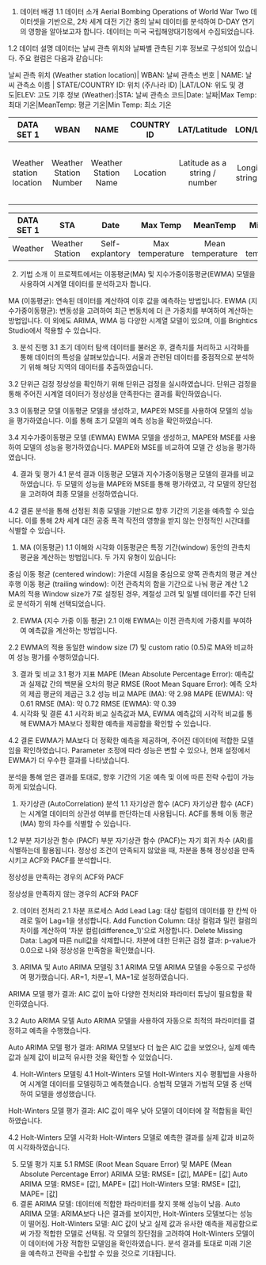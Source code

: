1. 데이터 배경
1.1 데이터 소개
Aerial Bombing Operations of World War Two 데이터셋을 기반으로, 2차 세계 대전 기간 중의 날씨 데이터를 분석하여 D-DAY 연기의 영향을 알아보고자 합니다. 데이터는 미국 국립해양대기청에서 수집되었습니다.

1.2 데이터 설명
데이터는 날씨 관측 위치와 날짜별 관측된 기후 정보로 구성되어 있습니다. 주요 컬럼은 다음과 같습니다:

날씨 관측 위치 (Weather station location)| WBAN: 날씨 관측소 번호 | NAME: 날씨 관측소 이름 | STATE/COUNTRY ID: 위치 (주/나라 ID) |LAT/LON: 위도 및 경도|ELEV: 고도
기후 정보 (Weather):|STA: 날씨 관측소 코드|Date: 날짜|Max Temp: 최대 기온|MeanTemp: 평균 기온|Min Temp: 최소 기온

|DATA SET 1|WBAN|NAME|COUNTRY ID|LAT/Latitude|LON/Longitude|ELEV|
|------|:-----:|:-----:|:----:|:----:|:----:|:----:|
|Weather station location| Weather Station Number| Weather Station Name | Location |Latitude as a string / number |Longitude as a string / number |Note that an elevation of 9999 means unknown|

|DATA SET 1|STA|Date|Max Temp|MeanTemp|Min Temp|
|------|:-----:|:-----:|:----:|:----:|:----:|
|Weather |Weather Station | Self-explantory |Max temperature |Mean temperature |Min temperature |


2. 기법 소개
이 프로젝트에서는 이동평균(MA) 및 지수가중이동평균(EWMA) 모델을 사용하여 시계열 데이터를 분석하고자 합니다.

MA (이동평균): 연속된 데이터를 계산하여 이후 값을 예측하는 방법입니다.
EWMA (지수가중이동평균): 변동성을 고려하여 최근 변동치에 더 큰 가중치를 부여하여 계산하는 방법입니다.
이 외에도 ARIMA, WMA 등 다양한 시계열 모델이 있으며, 이를 Brightics Studio에서 적용할 수 있습니다.

3. 분석 진행
3.1 초기 데이터 탐색
데이터를 불러온 후, 결측치를 처리하고 시각화를 통해 데이터의 특성을 살펴보았습니다. 서울과 관련된 데이터를 중점적으로 분석하기 위해 해당 지역의 데이터를 추출하였습니다.

3.2 단위근 검정
정상성을 확인하기 위해 단위근 검정을 실시하였습니다. 단위근 검정을 통해 주어진 시계열 데이터가 정상성을 만족한다는 결과를 확인하였습니다.

3.3 이동평균 모델
이동평균 모델을 생성하고, MAPE와 MSE를 사용하여 모델의 성능을 평가하였습니다. 이를 통해 초기 모델의 예측 성능을 확인하였습니다.

3.4 지수가중이동평균 모델 (EWMA)
EWMA 모델을 생성하고, MAPE와 MSE를 사용하여 모델의 성능을 평가하였습니다. MAPE와 MSE를 비교하여 모델 간 성능을 평가하였습니다.

4. 결과 및 평가
4.1 분석 결과
이동평균 모델과 지수가중이동평균 모델의 결과를 비교하였습니다. 두 모델의 성능을 MAPE와 MSE를 통해 평가하였고, 각 모델의 장단점을 고려하여 최종 모델을 선정하였습니다.

4.2 결론
분석을 통해 선정된 최종 모델을 기반으로 향후 기간의 기온을 예측할 수 있습니다. 이를 통해 2차 세계 대전 공중 폭격 작전의 영향을 받지 않는 안정적인 시간대를 식별할 수 있습니다.

1. MA (이동평균)
1.1 이해와 시각화
이동평균은 특정 기간(window) 동안의 관측치 평균을 계산하는 방법입니다. 두 가지 유형이 있습니다:

중심 이동 평균 (centered window): 가운데 시점을 중심으로 양쪽 관측치의 평균 계산
후행 이동 평균 (trailing window): 이전 관측치의 합을 기간으로 나눠 평균 계산
1.2 MA의 적용
Window size가 7로 설정된 경우, 계절성 고려 및 일별 데이터를 주간 단위로 분석하기 위해 선택되었습니다.

2. EWMA (지수 가중 이동 평균)
2.1 이해
EWMA는 이전 관측치에 가중치를 부여하여 예측값을 계산하는 방법입니다.

2.2 EWMA의 적용
동일한 window size (7) 및 custom ratio (0.5)로 MA와 비교하여 성능 평가를 수행하였습니다.

3. 결과 및 비교
3.1 평가 지표
MAPE (Mean Absolute Percentage Error): 예측값과 실제값 간의 백분율 오차의 평균
RMSE (Root Mean Square Error): 예측 오차의 제곱 평균의 제곱근
3.2 성능 비교
MAPE (MA): 약 2.98
MAPE (EWMA): 약 0.61
RMSE (MA): 약 0.72
RMSE (EWMA): 약 0.39
4. 시각화 및 결론
4.1 시각화 비교
실측값과 MA, EWMA 예측값의 시각적 비교를 통해 EWMA가 MA보다 정확한 예측을 제공함을 확인할 수 있습니다.

4.2 결론
EWMA가 MA보다 더 정확한 예측을 제공하며, 주어진 데이터에 적합한 모델임을 확인하였습니다. Parameter 조정에 따라 성능은 변할 수 있으나, 현재 설정에서 EWMA가 더 우수한 결과를 나타냈습니다.

분석을 통해 얻은 결과를 토대로, 향후 기간의 기온 예측 및 이에 따른 전략 수립이 가능하게 되었습니다.

1. 자기상관 (AutoCorrelation) 분석
1.1 자기상관 함수 (ACF)
자기상관 함수 (ACF)는 시계열 데이터의 상관성 여부를 판단하는데 사용됩니다. ACF를 통해 이동 평균(MA) 항의 차수를 식별할 수 있습니다.

1.2 부분 자기상관 함수 (PACF)
부분 자기상관 함수 (PACF)는 자기 회귀 차수 (AR)를 식별하는데 활용됩니다. 정상성 조건이 만족되지 않았을 때, 차분을 통해 정상성을 만족시키고 ACF와 PACF를 분석합니다.

정상성을 만족하는 경우의 ACF와 PACF

정상성을 만족하지 않는 경우의 ACF와 PACF

2. 데이터 전처리
2.1 차분 프로세스
Add Lead Lag: 대상 컬럼의 데이터를 한 칸씩 아래로 밀어 Lag=1을 생성합니다.
Add Function Column: 대상 컬럼과 밀린 컬럼의 차이를 계산하여 '차분 컬럼(difference_1)'으로 저장합니다.
Delete Missing Data: Lag에 따른 null값을 삭제합니다.
차분에 대한 단위근 검정 결과:
p-value가 0.0으로 나와 정상성을 만족함을 확인했습니다.

3. ARIMA 및 Auto ARIMA 모델링
3.1 ARIMA 모델
ARIMA 모델을 수동으로 구성하여 평가했습니다. AR=1, 차분=1, MA=1로 설정하였습니다.

ARIMA 모델 평가 결과:
AIC 값이 높아 다양한 전처리와 파라미터 튜닝이 필요함을 확인하였습니다.

3.2 Auto ARIMA 모델
Auto ARIMA 모델을 사용하여 자동으로 최적의 파라미터를 결정하고 예측을 수행했습니다.

Auto ARIMA 모델 평가 결과:
ARIMA 모델보다 더 높은 AIC 값을 보였으나, 실제 예측값과 실제 값이 비교적 유사한 것을 확인할 수 있었습니다.

4. Holt-Winters 모델링
4.1 Holt-Winters 모델
Holt-Winters 지수 평활법을 사용하여 시계열 데이터를 모델링하고 예측했습니다. 승법적 모델과 가법적 모델 중 선택하여 모델을 생성했습니다.

Holt-Winters 모델 평가 결과:
AIC 값이 매우 낮아 모델이 데이터에 잘 적합됨을 확인하였습니다.

4.2 Holt-Winters 모델 시각화
Holt-Winters 모델로 예측한 결과를 실제 값과 비교하여 시각화하였습니다.

5. 모델 평가 지표
5.1 RMSE (Root Mean Square Error) 및 MAPE (Mean Absolute Percentage Error)
ARIMA 모델: RMSE= [값], MAPE= [값]
Auto ARIMA 모델: RMSE= [값], MAPE= [값]
Holt-Winters 모델: RMSE= [값], MAPE= [값]
6. 결론
ARIMA 모델: 데이터에 적합한 파라미터를 찾지 못해 성능이 낮음.
Auto ARIMA 모델: ARIMA보다 나은 결과를 보이지만, Holt-Winters 모델보다는 성능이 떨어짐.
Holt-Winters 모델: AIC 값이 낮고 실제 값과 유사한 예측을 제공함으로써 가장 적합한 모델로 선택됨.
각 모델의 장단점을 고려하여 Holt-Winters 모델이 이 데이터에 가장 적합한 모델임을 확인하였습니다. 분석 결과를 토대로 미래 기온을 예측하고 전략을 수립할 수 있을 것으로 기대됩니다.
